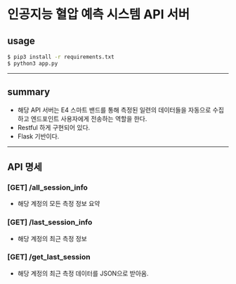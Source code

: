 # 인공지능 혈압 예측 시스템 API 서버

## usage

```bash
$ pip3 install -r requirements.txt
$ python3 app.py
```

---

## summary

- 해당 API 서버는 E4 스마트 밴드를 통해 측정된 일련의 데이터들을 자동으로 수집하고 엔드포인트 사용자에게 전송하는 역할을 한다.
- Restful 하게 구현되어 있다.
- Flask 기반이다.

---

## API 명세

### [GET] /all_session_info

- 해당 계정의 모든 측정 정보 요약

### [GET] /last_session_info

- 해당 계정의 최근 측정 정보

### [GET] /get_last_session

- 해당 계정의 최근 측정 데이터를 JSON으로 받아옴.
